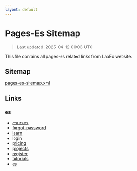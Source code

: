 ```yaml
---
layout: default
---
```


# Pages-Es Sitemap

> Last updated: 2025-04-12 00:03 UTC

This file contains all pages-es related links from LabEx website.

## Sitemap

[pages-es-sitemap.xml](https://labex.io/pages-es-sitemap.xml)

## Links


### es

- [courses](https://labex.io/es/courses)
- [forgot-password](https://labex.io/es/forgot-password)
- [learn](https://labex.io/es/learn)
- [login](https://labex.io/es/login)
- [pricing](https://labex.io/es/pricing)
- [projects](https://labex.io/es/projects)
- [register](https://labex.io/es/register)
- [tutorials](https://labex.io/es/tutorials)
- [es](https://labex.io/es)
